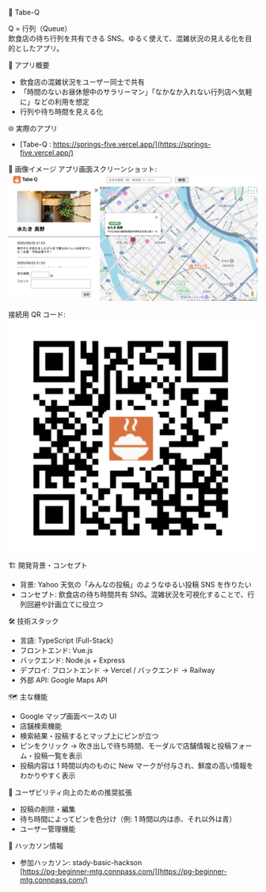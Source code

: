 🍜 Tabe-Q

Q = 行列（Queue）  
飲食店の待ち行列を共有できる SNS。ゆるく使えて、混雑状況の見える化を目的としたアプリ。

📌 アプリ概要

- 飲食店の混雑状況をユーザー同士で共有
- 「時間のないお昼休憩中のサラリーマン」「なかなか入れない行列店へ気軽に」などの利用を想定
- 行列や待ち時間を見える化

🌐 実際のアプリ

- [Tabe-Q : https://springs-five.vercel.app/](https://springs-five.vercel.app/)

📸 画像イメージ
アプリ画面スクリーンショット:  
![App Image](img/app-img.png)

接続用 QR コード:  
![QR Code](img/qr.png)

🏗 開発背景・コンセプト

- 背景: Yahoo 天気の「みんなの投稿」のようなゆるい投稿 SNS を作りたい
- コンセプト: 飲食店の待ち時間共有 SNS。混雑状況を可視化することで、行列回避や計画立てに役立つ

🛠 技術スタック

- 言語: TypeScript (Full-Stack)
- フロントエンド: Vue.js
- バックエンド: Node.js + Express
- デプロイ: フロントエンド → Vercel / バックエンド → Railway
- 外部 API: Google Maps API

🗺 主な機能

- Google マップ画面ベースの UI
- 店舗検索機能
- 検索結果・投稿するとマップ上にピンが立つ
- ピンをクリック → 吹き出しで待ち時間、モーダルで店舗情報と投稿フォーム・投稿一覧を表示
- 投稿内容は 1 時間以内のものに New マークが付与され、鮮度の高い情報をわかりやすく表示

🎯 ユーザビリティ向上のための推奨拡張

- 投稿の削除・編集
- 待ち時間によってピンを色分け（例: 1 時間以内は赤、それ以外は青）
- ユーザー管理機能

📑 ハッカソン情報

- 参加ハッカソン: stady-basic-hackson  
  [https://pg-beginner-mtg.connpass.com/](https://pg-beginner-mtg.connpass.com/)
